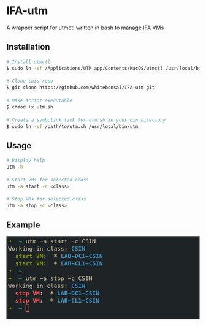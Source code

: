 # IFA-utm
A wrapper script for utmctl written in bash to manage IFA VMs

## Installation
```bash
# Install utmctl
$ sudo ln -sf /Applications/UTM.app/Contents/MacOS/utmctl /usr/local/bin/utmctl

# Clone this repo
$ git clone https://github.com/whitebonsai/IFA-utm.git

# Make script executable
$ chmod +x utm.sh

# Create a symbolink link for utm.sh in your bin directory
$ sudo ln -sf /path/to/utm.sh /usr/local/bin/utm
```

## Usage 
```bash
# Display help 
utm -h 

# Start VMs for selected class
utm -a start -c <class>

# Stop VMs for selected class
utm -a stop -c <class>    
```

## Example 
![Script Demo](images/example.png)